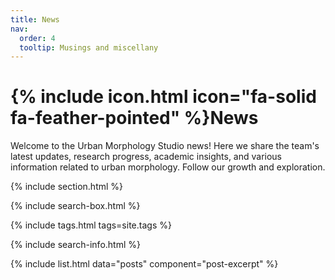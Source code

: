 ```yaml
---
title: News
nav:
  order: 4
  tooltip: Musings and miscellany
---
```


# {% include icon.html icon="fa-solid fa-feather-pointed" %}News

Welcome to the Urban Morphology Studio news! Here we share the team's latest updates, research progress, academic insights, and various information related to urban morphology. Follow our growth and exploration.

{% include section.html %}

{% include search-box.html %}

{% include tags.html tags=site.tags %}

{% include search-info.html %}

{% include list.html data="posts" component="post-excerpt" %}

